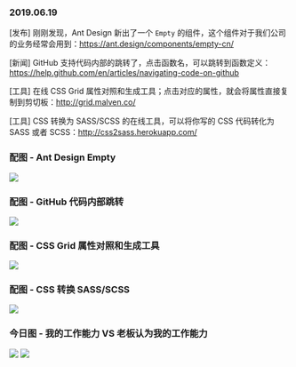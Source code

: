 ### 2019.06.19

[发布] 刚刚发现，Ant Design 新出了一个 `Empty` 的组件，这个组件对于我们公司的业务经常会用到：<https://ant.design/components/empty-cn/>

[新闻] GitHub 支持代码内部的跳转了，点击函数名，可以跳转到函数定义：<https://help.github.com/en/articles/navigating-code-on-github>

[工具] 在线 CSS Grid 属性对照和生成工具；点击对应的属性，就会将属性直接复制到剪切板：<http://grid.malven.co/>

[工具] CSS 转换为 SASS/SCSS 的在线工具，可以将你写的 CSS 代码转化为 SASS 或者 SCSS：<http://css2sass.herokuapp.com/>

### 配图 - Ant Design Empty
![](http://qn.40zhe.com/AC9BDA12-4937-41DE-88EF-1D5A039173BE.png)

### 配图 - GitHub 代码内部跳转
![](https://help.github.com/assets/images/help/repository/jump-to-definition-link.png)

### 配图 - CSS Grid 属性对照和生成工具
![](http://qn.40zhe.com/fehelper-grid-malven-co-1560997613486.png)

### 配图 - CSS 转换 SASS/SCSS
![](http://qn.40zhe.com/fehelper-css2sass-herokuapp-com-1560995002531.png)

### 今日图 - 我的工作能力 VS 老板认为我的工作能力
![](http://qn.40zhe.com/16b72609f378a0b0)
![](http://qn.40zhe.com/16b72609fa8974ad)
